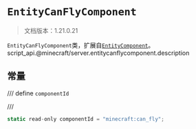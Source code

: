 # `EntityCanFlyComponent`

> 文档版本：1.21.0.21

`EntityCanFlyComponent`类，扩展自[`EntityComponent`](./entitycomponent.md)。script_api.@minecraft/server.entitycanflycomponent.description

## 常量

/// define
`componentId`


///

```js
static read-only componentId = "minecraft:can_fly";
```

